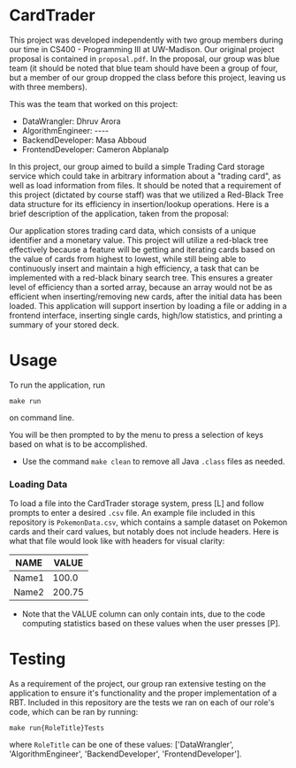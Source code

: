 # CardTrader

This project was developed independently with two group members during our time in CS400 - Programming III at UW-Madison. Our original project proposal is contained in `proposal.pdf`. In the proposal, our group was blue team (it should be noted that blue team should have been a group of four, but a member of our group dropped the class before this project, leaving us with three members).

This was the team that worked on this project:

* DataWrangler: Dhruv Arora
* AlgorithmEngineer: ----
* BackendDeveloper: Masa Abboud
* FrontendDeveloper: Cameron Abplanalp

In this project, our group aimed to build a simple Trading Card storage service which could take in arbitrary information about a "trading card", as well as load information from files. It should be noted that a requirement of this project (dictated by course staff) was that we utilized a Red-Black Tree data structure for its efficiency in insertion/lookup operations. Here is a brief description of the application, taken from the proposal:

Our application stores trading card data, which consists of a unique identifier and a monetary value. This project will utilize a red-black tree effectively because a feature will be getting and iterating cards based on the value of cards from highest to lowest, while still being able to continuously insert and maintain a high efficiency, a task that can be implemented with a red-black binary search tree. This ensures a greater level of efficiency than a sorted array, because an array would not be as efficient when inserting/removing new cards, after the initial data has been loaded. This application will support insertion by loading a file or adding in a frontend interface, inserting single cards, high/low statistics, and printing a summary of your stored deck.

# Usage

To run the application, run

```
make run
```
on command line.

You will be then prompted to by the menu to press a selection of keys based on what is to be accomplished. 

* Use the command `make clean` to remove all Java `.class` files as needed.

### Loading Data
To load a file into the CardTrader storage system, press [L] and follow prompts to enter a desired `.csv` file. An example file included in this repository is `PokemonData.csv`, which contains a sample dataset on Pokemon cards and their card values, but notably does not include headers. Here is what that file would look like with headers for visual clarity:

| NAME  | VALUE |
| ----- | ----- |
| Name1 | 100.0 |
| Name2 | 200.75|

* Note that the VALUE column can only contain ints, due to the code computing statistics based on these values when the user presses [P].

# Testing
As a requirement of the project, our group ran extensive testing on the application to ensure it's functionality and the proper implementation of a RBT. Included in this repository are the tests we ran on each of our role's code, which can be ran by running:

```
make run{RoleTitle}Tests
```
where `RoleTitle` can be one of these values:
['DataWrangler',
 'AlgorithmEngineer',
 'BackendDeveloper',
 'FrontendDeveloper'].
